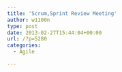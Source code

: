```yaml
---
title: 'Scrum,Sprint Review Meeting'
author: w1100n
type: post
date: 2013-02-27T15:44:04+00:00
url: /?p=5280
categories:
  - Agile

---
```

